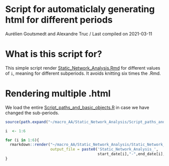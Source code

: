 Script for automaticlaly generating html for different periods
================
Aurélien Goutsmedt and Alexandre Truc
/ Last compiled on 2021-03-11

# What is this script for?

This simple script render
[Static\_Network\_Analysis.Rmd](/Static_Network_Analysis/Static_Network_Analysis.Rmd)
for different values of `i`, meaning for different subperiods. It avoids
knitting six times the .Rmd.

# Rendering multiple .html

We load the entire
[Script\_paths\_and\_basic\_objects.R](/Static_Network_Analysis/Script_paths_and_basic_objects.R)
in case we have changed the sub-periods.

``` r
source(path.expand("~/macro_AA/Static_Network_Analysis/Script_paths_and_basic_objects.R"))

i  <- 1:6

for (i in 1:6){
  rmarkdown::render("~/macro_AA/Static_Network_Analysis/Static_Network_Analysis.Rmd",
                    output_file = paste0('Static_Network_Analysis_',
                                         start_date[i],"-",end_date[i],'.html'))    
}
```
